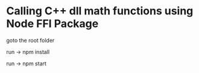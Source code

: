 # Calling C++ dll math functions using Node FFI Package

goto the root folder 

run -> npm install 

run -> npm start 

